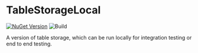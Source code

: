 # TableStorageLocal

[![NuGet Version](http://img.shields.io/nuget/v/FakeAzureTables.svg?style=flat)](https://www.nuget.org/packages/FakeAzureTables/)
![Build](https://github.com/CraftyFella/TableStorageLocal/workflows/Build/badge.svg)

A version of table storage, which can be run locally for integration testing or end to end testing.
